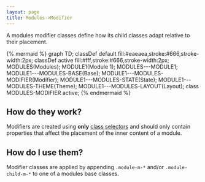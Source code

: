 ```yaml
---
layout: page
title: Modules->Modifier
---
```


A modules modifier classes define how its child classes adapt relative to their placement.

{% mermaid %}
graph TD;
  classDef default fill:#eaeaea,stroke:#666,stroke-width:2px;
  classDef active fill:#fff,stroke:#666,stroke-width:2px;
  MODULES(Modules);
  MODULE1(Module 1);
  MODULES---MODULE1;
  MODULE1---MODULES-BASE(Base);
  MODULE1---MODULES-MODIFIER(Modifier);
  MODULE1---MODULES-STATE(State);
  MODULE1---MODULES-THEME(Theme);
  MODULE1---MODULES-LAYOUT(Layout);
  class MODULES-MODIFIER active;
{% endmermaid %}

## How do they work?

Modifiers are created using **only** [class selectors](https://developer.mozilla.org/en-US/docs/Web/CSS/Class_selectors) and should only contain properties that affect the placement of the inner content of a module.

## How do I use them?

Modifier classes are applied by appending `.module-m-*` and/or `.module-child-m-*` to one of a modules base classes.
